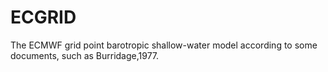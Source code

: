 # ECGRID
The ECMWF grid point barotropic shallow-water model according to some documents, such as Burridage,1977.
